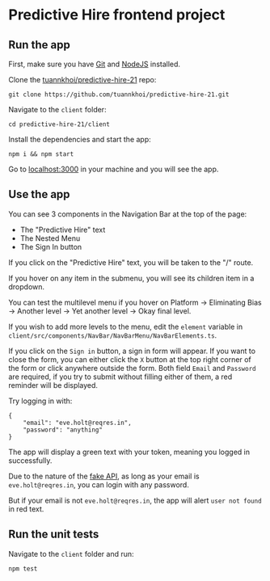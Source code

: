 # Predictive Hire frontend project

## Run the app

First, make sure you have [Git](https://git-scm.com/downloads) and [NodeJS](https://nodejs.org/en/) installed.

Clone the [tuannkhoi/predictive-hire-21](https://github.com/tuannkhoi/predictive-hire-21) repo:

```
git clone https://github.com/tuannkhoi/predictive-hire-21.git
```

Navigate to the `client` folder:

```
cd predictive-hire-21/client
```

Install the dependencies and start the app:

```
npm i && npm start
```

Go to [localhost:3000](http://localhost:3000) in your machine and you will see the app.

## Use the app

You can see 3 components in the Navigation Bar at the top of the page:

- The "Predictive Hire" text
- The Nested Menu
- The Sign In button

If you click on the "Predictive Hire" text, you will be taken to the "/" route.

If you hover on any item in the submenu, you will see its children item in a dropdown.

You can test the multilevel menu if you hover on Platform -> Eliminating Bias -> Another level -> Yet another level -> Okay final level.

If you wish to add more levels to the menu, edit the `element` variable in `client/src/components/NavBar/NavBarMenu/NavBarElements.ts`.

If you click on the `Sign in` button, a sign in form will appear. If you want to close the form, you can either click the `X` button at the top right corner of the form or click anywhere outside the form.
Both field `Email` and `Password` are required, if you try to submit without filling either of them, a red reminder will be displayed.

Try logging in with:

```
{
    "email": "eve.holt@reqres.in",
    "password": "anything"
}
```

The app will display a green text with your token, meaning you logged in successfully.

Due to the nature of the [fake API](https://reqres.in), as long as your email is `eve.holt@reqres.in`, you can login with any password.

But if your email is not `eve.holt@reqres.in`, the app will alert `user not found` in red text.

## Run the unit tests

Navigate to the `client` folder and run:

```
npm test
```
